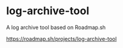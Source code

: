 # log-archive-tool
A log archive tool based on Roadmap.sh

https://roadmap.sh/projects/log-archive-tool
